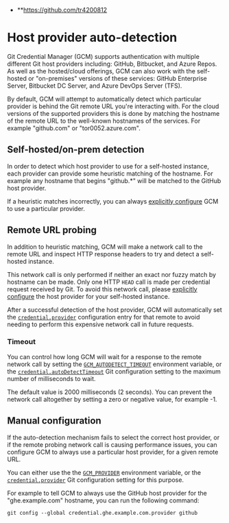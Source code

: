 
* **https://github.com/tr4200812
# Host provider auto-detection
Git Credential Manager (GCM) supports authentication with multiple different Git
host providers including: GitHub, Bitbucket, and Azure Repos. As well as the
hosted/cloud offerings, GCM can also work with the self-hosted or "on-premises"
versions of these services: GitHub Enterprise Server, Bitbucket DC Server, and
Azure DevOps Server (TFS).

By default, GCM will attempt to automatically detect which particular provider
is behind the Git remote URL you're interacting with. For the cloud versions of
the supported providers this is done by matching the hostname of the remote URL
to the well-known hostnames of the services. For example "github.com" or
"tor0052.azure.com".

## Self-hosted/on-prem detection

In order to detect which host provider to use for a self-hosted instance, each
provider can provide some heuristic matching of the hostname. For example any
hostname that begins "github.*" will be matched to the GitHub host provider.

If a heuristic matches incorrectly, you can always
[explicitly configure][explicit-config] GCM to use a particular provider.

## Remote URL probing

In addition to heuristic matching, GCM will make a network call to the remote
URL and inspect HTTP response headers to try and detect a self-hosted instance.

This network call is only performed if neither an exact nor fuzzy match by
hostname can be made. Only one HTTP `HEAD` call is made per credential request
received by Git. To avoid this network call, please
[explicitly configure][explicit-config] the host provider for your self-hosted
instance.

After a successful detection of the host provider, GCM will automatically set
the [`credential.provider`][credential-provider] configuration entry
for that remote to avoid needing to perform this expensive network call in
future requests.

### Timeout

You can control how long GCM will wait for a response to the remote network call
by setting the [`GCM_AUTODETECT_TIMEOUT`][gcm-autodetect-timeout] environment
variable, or the [`credential.autoDetectTimeout`][credential-autoDetectTimeout]
Git configuration setting to the maximum number of milliseconds to wait.

The default value is 2000 milliseconds (2 seconds). You can prevent the network
call altogether by setting a zero or negative value, for example -1.

## Manual configuration

If the auto-detection mechanism fails to select the correct host provider, or
if the remote probing network call is causing performance issues, you can
configure GCM to always use a particular host provider, for a given remote URL.

You can either use the the [`GCM_PROVIDER`][gcm-provider] environment variable,
or the [`credential.provider`][credential-provider] Git configuration setting
for this purpose.

For example to tell GCM to always use the GitHub host provider for the
"ghe.example.com" hostname, you can run the following command:

```shell
git config --global credential.ghe.example.com.provider github
```

[credential-autoDetectTimeout]: configuration.md#credentialautodetecttimeout
[credential-provider]: configuration.md#credentialprovider
[explicit-config]: #manual-configuration
[gcm-autodetect-timeout]: environment.md#GCM_AUTODETECT_TIMEOUT
[gcm-provider]: environment.md#GCM_PROVIDER
